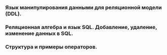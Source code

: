 ### Язык манипулирования данными для реляционной модели (DDL). 

### Реляционная алгебра и язык SQL. Добавление, удаление, изменение данных в SQL. 

### Структура и примеры операторов.